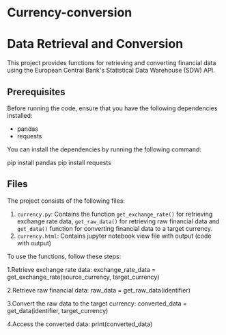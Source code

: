 # Currency-conversion
# Data Retrieval and Conversion

This project provides functions for retrieving and converting financial data using the European Central Bank's Statistical Data Warehouse (SDW) API.

## Prerequisites

Before running the code, ensure that you have the following dependencies installed:

- pandas
- requests

You can install the dependencies by running the following command:

pip install pandas
pip install requests

## Files

The project consists of the following files:

1. `currency.py`: Contains the function `get_exchange_rate()` for retrieving exchange rate data, `get_raw_data()` for retrieving raw financial data and `get_data()` function for converting financial data to a target currency.
2. `currency.html`: Contains jupyter notebook view file with output (code with output)


To use the functions, follow these steps:

1.Retrieve exchange rate data:
exchange_rate_data = get_exchange_rate(source_currency, target_currency)


2.Retrieve raw financial data:
raw_data = get_raw_data(identifier)


3.Convert the raw data to the target currency:
converted_data = get_data(identifier, target_currency)

4.Access the converted data:
print(converted_data)



